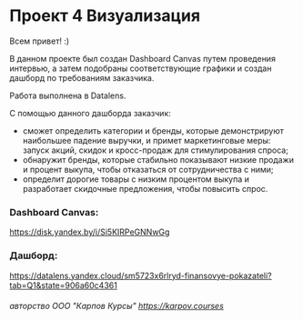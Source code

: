# Проект 4 Визуализация
Всем привет! :)

В данном проекте был создан Dashboard Canvas путем проведения интервью, а затем подобраны соответствующие графики и создан дашборд по требованиям заказчика.

Работа выполнена в Datalens.

С помощью данного дашборда заказчик:  
- сможет определить категории и бренды, которые демонстрируют наибольшее падение выручки, и примет маркетинговые меры: запуск акций, скидок и кросс-продаж для стимулирования спроса;
- обнаружит бренды, которые стабильно показывают низкие продажи и процент выкупа, чтобы отказаться от сотрудничества с ними;
- определит дорогие товары с низким процентом выкупа и разработает скидочные предложения, чтобы повысить спрос.

### Dashboard Canvas:  
https://disk.yandex.by/i/Si5KIRPeGNNwGg

### Дашборд:
https://datalens.yandex.cloud/sm5723x6rlryd-finansovye-pokazateli?tab=Q1&state=906a60c4361


    
###### авторство ООО "Карпов Курсы" https://karpov.courses
